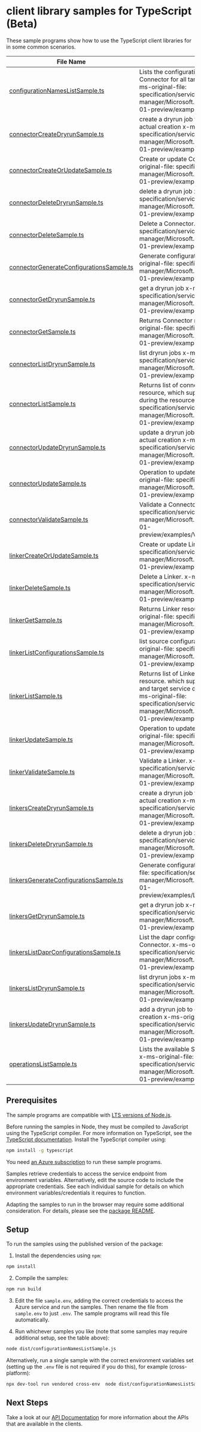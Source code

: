 # client library samples for TypeScript (Beta)

These sample programs show how to use the TypeScript client libraries for in some common scenarios.

| **File Name**                                                                     | **Description**                                                                                                                                                                                                                                                                                  |
| --------------------------------------------------------------------------------- | ------------------------------------------------------------------------------------------------------------------------------------------------------------------------------------------------------------------------------------------------------------------------------------------------ |
| [configurationNamesListSample.ts][configurationnameslistsample]                   | Lists the configuration names generated by Service Connector for all target, client types, auth types. x-ms-original-file: specification/servicelinker/resource-manager/Microsoft.ServiceLinker/preview/2024-07-01-preview/examples/ConfigurationNamesList.json                                  |
| [connectorCreateDryrunSample.ts][connectorcreatedryrunsample]                     | create a dryrun job to do necessary check before actual creation x-ms-original-file: specification/servicelinker/resource-manager/Microsoft.ServiceLinker/preview/2024-07-01-preview/examples/ConnectorDryrunCreate.json                                                                         |
| [connectorCreateOrUpdateSample.ts][connectorcreateorupdatesample]                 | Create or update Connector resource. x-ms-original-file: specification/servicelinker/resource-manager/Microsoft.ServiceLinker/preview/2024-07-01-preview/examples/PutConnector.json                                                                                                              |
| [connectorDeleteDryrunSample.ts][connectordeletedryrunsample]                     | delete a dryrun job x-ms-original-file: specification/servicelinker/resource-manager/Microsoft.ServiceLinker/preview/2024-07-01-preview/examples/ConnectorDryrunDelete.json                                                                                                                      |
| [connectorDeleteSample.ts][connectordeletesample]                                 | Delete a Connector. x-ms-original-file: specification/servicelinker/resource-manager/Microsoft.ServiceLinker/preview/2024-07-01-preview/examples/DeleteConnector.json                                                                                                                            |
| [connectorGenerateConfigurationsSample.ts][connectorgenerateconfigurationssample] | Generate configurations for a Connector. x-ms-original-file: specification/servicelinker/resource-manager/Microsoft.ServiceLinker/preview/2024-07-01-preview/examples/GenerateConfigurations.json                                                                                                |
| [connectorGetDryrunSample.ts][connectorgetdryrunsample]                           | get a dryrun job x-ms-original-file: specification/servicelinker/resource-manager/Microsoft.ServiceLinker/preview/2024-07-01-preview/examples/ConnectorDryrunGet.json                                                                                                                            |
| [connectorGetSample.ts][connectorgetsample]                                       | Returns Connector resource for a given name. x-ms-original-file: specification/servicelinker/resource-manager/Microsoft.ServiceLinker/preview/2024-07-01-preview/examples/Connectors.json                                                                                                        |
| [connectorListDryrunSample.ts][connectorlistdryrunsample]                         | list dryrun jobs x-ms-original-file: specification/servicelinker/resource-manager/Microsoft.ServiceLinker/preview/2024-07-01-preview/examples/ConnectorDryrunList.json                                                                                                                           |
| [connectorListSample.ts][connectorlistsample]                                     | Returns list of connector which connects to the resource, which supports to config the target service during the resource provision. x-ms-original-file: specification/servicelinker/resource-manager/Microsoft.ServiceLinker/preview/2024-07-01-preview/examples/ConnectorList.json             |
| [connectorUpdateDryrunSample.ts][connectorupdatedryrunsample]                     | update a dryrun job to do necessary check before actual creation x-ms-original-file: specification/servicelinker/resource-manager/Microsoft.ServiceLinker/preview/2024-07-01-preview/examples/ConnectorDryrunUpdate.json                                                                         |
| [connectorUpdateSample.ts][connectorupdatesample]                                 | Operation to update an existing Connector. x-ms-original-file: specification/servicelinker/resource-manager/Microsoft.ServiceLinker/preview/2024-07-01-preview/examples/PatchConnector.json                                                                                                      |
| [connectorValidateSample.ts][connectorvalidatesample]                             | Validate a Connector. x-ms-original-file: specification/servicelinker/resource-manager/Microsoft.ServiceLinker/preview/2024-07-01-preview/examples/ValidateConnectorSuccess.json                                                                                                                 |
| [linkerCreateOrUpdateSample.ts][linkercreateorupdatesample]                       | Create or update Linker resource. x-ms-original-file: specification/servicelinker/resource-manager/Microsoft.ServiceLinker/preview/2024-07-01-preview/examples/PutLinker.json                                                                                                                    |
| [linkerDeleteSample.ts][linkerdeletesample]                                       | Delete a Linker. x-ms-original-file: specification/servicelinker/resource-manager/Microsoft.ServiceLinker/preview/2024-07-01-preview/examples/DeleteLinker.json                                                                                                                                  |
| [linkerGetSample.ts][linkergetsample]                                             | Returns Linker resource for a given name. x-ms-original-file: specification/servicelinker/resource-manager/Microsoft.ServiceLinker/preview/2024-07-01-preview/examples/Linker.json                                                                                                               |
| [linkerListConfigurationsSample.ts][linkerlistconfigurationssample]               | list source configurations for a Linker. x-ms-original-file: specification/servicelinker/resource-manager/Microsoft.ServiceLinker/preview/2024-07-01-preview/examples/GetConfigurations.json                                                                                                     |
| [linkerListSample.ts][linkerlistsample]                                           | Returns list of Linkers which connects to the resource. which supports to config both application and target service during the resource provision. x-ms-original-file: specification/servicelinker/resource-manager/Microsoft.ServiceLinker/preview/2024-07-01-preview/examples/LinkerList.json |
| [linkerUpdateSample.ts][linkerupdatesample]                                       | Operation to update an existing Linker. x-ms-original-file: specification/servicelinker/resource-manager/Microsoft.ServiceLinker/preview/2024-07-01-preview/examples/PatchLinker.json                                                                                                            |
| [linkerValidateSample.ts][linkervalidatesample]                                   | Validate a Linker. x-ms-original-file: specification/servicelinker/resource-manager/Microsoft.ServiceLinker/preview/2024-07-01-preview/examples/ValidateLinkerSuccess.json                                                                                                                       |
| [linkersCreateDryrunSample.ts][linkerscreatedryrunsample]                         | create a dryrun job to do necessary check before actual creation x-ms-original-file: specification/servicelinker/resource-manager/Microsoft.ServiceLinker/preview/2024-07-01-preview/examples/PutDryrun.json                                                                                     |
| [linkersDeleteDryrunSample.ts][linkersdeletedryrunsample]                         | delete a dryrun job x-ms-original-file: specification/servicelinker/resource-manager/Microsoft.ServiceLinker/preview/2024-07-01-preview/examples/DeleteDryrun.json                                                                                                                               |
| [linkersGenerateConfigurationsSample.ts][linkersgenerateconfigurationssample]     | Generate configurations for a Linker. x-ms-original-file: specification/servicelinker/resource-manager/Microsoft.ServiceLinker/preview/2024-07-01-preview/examples/LinkerGenerateConfigurations.json                                                                                             |
| [linkersGetDryrunSample.ts][linkersgetdryrunsample]                               | get a dryrun job x-ms-original-file: specification/servicelinker/resource-manager/Microsoft.ServiceLinker/preview/2024-07-01-preview/examples/GetDryrun.json                                                                                                                                     |
| [linkersListDaprConfigurationsSample.ts][linkerslistdaprconfigurationssample]     | List the dapr configuration supported by Service Connector. x-ms-original-file: specification/servicelinker/resource-manager/Microsoft.ServiceLinker/preview/2024-07-01-preview/examples/GetDaprConfigurations.json                                                                              |
| [linkersListDryrunSample.ts][linkerslistdryrunsample]                             | list dryrun jobs x-ms-original-file: specification/servicelinker/resource-manager/Microsoft.ServiceLinker/preview/2024-07-01-preview/examples/ListDryrun.json                                                                                                                                    |
| [linkersUpdateDryrunSample.ts][linkersupdatedryrunsample]                         | add a dryrun job to do necessary check before actual creation x-ms-original-file: specification/servicelinker/resource-manager/Microsoft.ServiceLinker/preview/2024-07-01-preview/examples/PatchDryrun.json                                                                                      |
| [operationsListSample.ts][operationslistsample]                                   | Lists the available ServiceLinker REST API operations. x-ms-original-file: specification/servicelinker/resource-manager/Microsoft.ServiceLinker/preview/2024-07-01-preview/examples/OperationsList.json                                                                                          |

## Prerequisites

The sample programs are compatible with [LTS versions of Node.js](https://github.com/nodejs/release#release-schedule).

Before running the samples in Node, they must be compiled to JavaScript using the TypeScript compiler. For more information on TypeScript, see the [TypeScript documentation][typescript]. Install the TypeScript compiler using:

```bash
npm install -g typescript
```

You need [an Azure subscription][freesub] to run these sample programs.

Samples retrieve credentials to access the service endpoint from environment variables. Alternatively, edit the source code to include the appropriate credentials. See each individual sample for details on which environment variables/credentials it requires to function.

Adapting the samples to run in the browser may require some additional consideration. For details, please see the [package README][package].

## Setup

To run the samples using the published version of the package:

1. Install the dependencies using `npm`:

```bash
npm install
```

2. Compile the samples:

```bash
npm run build
```

3. Edit the file `sample.env`, adding the correct credentials to access the Azure service and run the samples. Then rename the file from `sample.env` to just `.env`. The sample programs will read this file automatically.

4. Run whichever samples you like (note that some samples may require additional setup, see the table above):

```bash
node dist/configurationNamesListSample.js
```

Alternatively, run a single sample with the correct environment variables set (setting up the `.env` file is not required if you do this), for example (cross-platform):

```bash
npx dev-tool run vendored cross-env  node dist/configurationNamesListSample.js
```

## Next Steps

Take a look at our [API Documentation][apiref] for more information about the APIs that are available in the clients.

[configurationnameslistsample]: https://github.com/Azure/azure-sdk-for-js/blob/main/sdk/servicelinker/arm-servicelinker/samples/v2-beta/typescript/src/configurationNamesListSample.ts
[connectorcreatedryrunsample]: https://github.com/Azure/azure-sdk-for-js/blob/main/sdk/servicelinker/arm-servicelinker/samples/v2-beta/typescript/src/connectorCreateDryrunSample.ts
[connectorcreateorupdatesample]: https://github.com/Azure/azure-sdk-for-js/blob/main/sdk/servicelinker/arm-servicelinker/samples/v2-beta/typescript/src/connectorCreateOrUpdateSample.ts
[connectordeletedryrunsample]: https://github.com/Azure/azure-sdk-for-js/blob/main/sdk/servicelinker/arm-servicelinker/samples/v2-beta/typescript/src/connectorDeleteDryrunSample.ts
[connectordeletesample]: https://github.com/Azure/azure-sdk-for-js/blob/main/sdk/servicelinker/arm-servicelinker/samples/v2-beta/typescript/src/connectorDeleteSample.ts
[connectorgenerateconfigurationssample]: https://github.com/Azure/azure-sdk-for-js/blob/main/sdk/servicelinker/arm-servicelinker/samples/v2-beta/typescript/src/connectorGenerateConfigurationsSample.ts
[connectorgetdryrunsample]: https://github.com/Azure/azure-sdk-for-js/blob/main/sdk/servicelinker/arm-servicelinker/samples/v2-beta/typescript/src/connectorGetDryrunSample.ts
[connectorgetsample]: https://github.com/Azure/azure-sdk-for-js/blob/main/sdk/servicelinker/arm-servicelinker/samples/v2-beta/typescript/src/connectorGetSample.ts
[connectorlistdryrunsample]: https://github.com/Azure/azure-sdk-for-js/blob/main/sdk/servicelinker/arm-servicelinker/samples/v2-beta/typescript/src/connectorListDryrunSample.ts
[connectorlistsample]: https://github.com/Azure/azure-sdk-for-js/blob/main/sdk/servicelinker/arm-servicelinker/samples/v2-beta/typescript/src/connectorListSample.ts
[connectorupdatedryrunsample]: https://github.com/Azure/azure-sdk-for-js/blob/main/sdk/servicelinker/arm-servicelinker/samples/v2-beta/typescript/src/connectorUpdateDryrunSample.ts
[connectorupdatesample]: https://github.com/Azure/azure-sdk-for-js/blob/main/sdk/servicelinker/arm-servicelinker/samples/v2-beta/typescript/src/connectorUpdateSample.ts
[connectorvalidatesample]: https://github.com/Azure/azure-sdk-for-js/blob/main/sdk/servicelinker/arm-servicelinker/samples/v2-beta/typescript/src/connectorValidateSample.ts
[linkercreateorupdatesample]: https://github.com/Azure/azure-sdk-for-js/blob/main/sdk/servicelinker/arm-servicelinker/samples/v2-beta/typescript/src/linkerCreateOrUpdateSample.ts
[linkerdeletesample]: https://github.com/Azure/azure-sdk-for-js/blob/main/sdk/servicelinker/arm-servicelinker/samples/v2-beta/typescript/src/linkerDeleteSample.ts
[linkergetsample]: https://github.com/Azure/azure-sdk-for-js/blob/main/sdk/servicelinker/arm-servicelinker/samples/v2-beta/typescript/src/linkerGetSample.ts
[linkerlistconfigurationssample]: https://github.com/Azure/azure-sdk-for-js/blob/main/sdk/servicelinker/arm-servicelinker/samples/v2-beta/typescript/src/linkerListConfigurationsSample.ts
[linkerlistsample]: https://github.com/Azure/azure-sdk-for-js/blob/main/sdk/servicelinker/arm-servicelinker/samples/v2-beta/typescript/src/linkerListSample.ts
[linkerupdatesample]: https://github.com/Azure/azure-sdk-for-js/blob/main/sdk/servicelinker/arm-servicelinker/samples/v2-beta/typescript/src/linkerUpdateSample.ts
[linkervalidatesample]: https://github.com/Azure/azure-sdk-for-js/blob/main/sdk/servicelinker/arm-servicelinker/samples/v2-beta/typescript/src/linkerValidateSample.ts
[linkerscreatedryrunsample]: https://github.com/Azure/azure-sdk-for-js/blob/main/sdk/servicelinker/arm-servicelinker/samples/v2-beta/typescript/src/linkersCreateDryrunSample.ts
[linkersdeletedryrunsample]: https://github.com/Azure/azure-sdk-for-js/blob/main/sdk/servicelinker/arm-servicelinker/samples/v2-beta/typescript/src/linkersDeleteDryrunSample.ts
[linkersgenerateconfigurationssample]: https://github.com/Azure/azure-sdk-for-js/blob/main/sdk/servicelinker/arm-servicelinker/samples/v2-beta/typescript/src/linkersGenerateConfigurationsSample.ts
[linkersgetdryrunsample]: https://github.com/Azure/azure-sdk-for-js/blob/main/sdk/servicelinker/arm-servicelinker/samples/v2-beta/typescript/src/linkersGetDryrunSample.ts
[linkerslistdaprconfigurationssample]: https://github.com/Azure/azure-sdk-for-js/blob/main/sdk/servicelinker/arm-servicelinker/samples/v2-beta/typescript/src/linkersListDaprConfigurationsSample.ts
[linkerslistdryrunsample]: https://github.com/Azure/azure-sdk-for-js/blob/main/sdk/servicelinker/arm-servicelinker/samples/v2-beta/typescript/src/linkersListDryrunSample.ts
[linkersupdatedryrunsample]: https://github.com/Azure/azure-sdk-for-js/blob/main/sdk/servicelinker/arm-servicelinker/samples/v2-beta/typescript/src/linkersUpdateDryrunSample.ts
[operationslistsample]: https://github.com/Azure/azure-sdk-for-js/blob/main/sdk/servicelinker/arm-servicelinker/samples/v2-beta/typescript/src/operationsListSample.ts
[apiref]: https://docs.microsoft.com/javascript/api/@azure/arm-servicelinker?view=azure-node-preview
[freesub]: https://azure.microsoft.com/free/
[package]: https://github.com/Azure/azure-sdk-for-js/tree/main/sdk/servicelinker/arm-servicelinker/README.md
[typescript]: https://www.typescriptlang.org/docs/home.html
